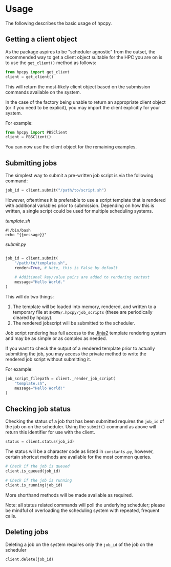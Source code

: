 # Usage

The following describes the basic usage of hpcpy.

## Getting a client object

As the package aspires to be "scheduler agnostic" from the outset, the recommended way to get a client object suitable for the HPC you are on is to use the `get_client()` method as follows:

```python
from hpcpy import get_client
client = get_client()
```

This will return the most-likely client object based on the submission commands available on the system.

In the case of the factory being unable to return an appropriate client object (or if you need to be explicit), you may import the client explicitly for your system.

For example:

```python
from hpcpy import PBSClient
client = PBSClient()
```

You can now use the client object for the remaining examples.

## Submitting jobs

The simplest way to submit a pre-written job script is via the following command:

```python
job_id = client.submit("/path/to/script.sh")
```

However, oftentimes it is preferable to use a script template that is rendered with additional variables prior to submission. Depending on how this is written, a single script could be used for multiple scheduling systems.

*template.sh*
```shell
#!/bin/bash
echo "{{message}}"
```
*submit.py*
```python

job_id = client.submit(
    "/path/to/template.sh",
    render=True, # Note, this is False by default
    
    # Additional key/value pairs are added to rendering context
    message="Hello World."
)
```

This will do two things:
1. The template will be loaded into memory, rendered, and written to a temporary file at `$HOME/.hpcpy/job_scripts` (these are periodically cleared by hpcpy).
2. The rendered jobscript will be submitted to the scheduler.

Job script rendering has full access to the [Jinja2](https://jinja.palletsprojects.com/en/3.1.x/) template rendering system and may be as simple or as complex as needed.

If you want to check the output of a rendered template prior to actually submitting the job, you may access the private method to write the rendered job script without submitting it.

For example:

```python
job_script_filepath = client._render_job_script(
    "template.sh",
    message="Hello World!"
)
```

## Checking job status

Checking the status of a job that has been submitted requires the `job_id` of the job on on the scheduler. Using the `submit()` command as above will return this identifier for use with the client.

```python
status = client.status(job_id)
```

The status will be a character code as listed in `constants.py`, however, certain shortcut methods are available for the most common queries.

```python
# Check if the job is queued
client.is_queued(job_id)

# Check if the job is running
client.is_running(job_id)
```

More shorthand methods will be made available as required.

Note: all status related commands will poll the underlying scheduler; please be mindful of overloading the scheduling system with repeated, frequent calls.

## Deleting jobs

Deleting a job on the system requires only the `job_id` of the job on the scheduler

```python
client.delete(job_id)
```